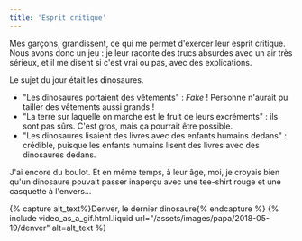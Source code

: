 ```yaml
---
title: 'Esprit critique'
---
```


Mes garçons, grandissent, ce qui me permet d'exercer leur esprit critique. Nous avons donc un jeu : je leur raconte des trucs absurdes avec un air très sérieux, et il me disent si c'est vrai ou pas, avec des explications.

<!-- more -->

Le sujet du jour était les dinosaures.

- "Les dinosaures portaient des vêtements" : _Fake_ ! Personne n'aurait pu tailler des vêtements aussi grands !
- "La terre sur laquelle on marche est le fruit de leurs excréments" : ils sont pas sûrs. C'est gros, mais ça pourrait être possible.
- "Les dinosaures lisaient des livres avec des enfants humains dedans" : crédible, puisque les enfants humains lisent des livres avec des dinosaures dedans.

J'ai encore du boulot. Et en même temps, à leur âge, moi, je croyais bien qu'un dinosaure pouvait passer inaperçu avec une tee-shirt rouge et une casquette à l'envers…

{% capture alt_text%}Denver, le dernier dinosaure{% endcapture %} {% include video_as_a_gif.html.liquid
url="/assets/images/papa/2018-05-19/denver"
alt=alt_text
%}
